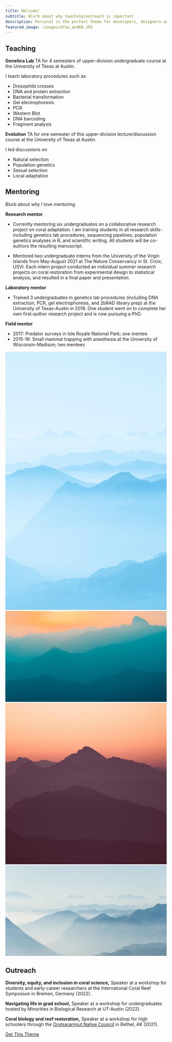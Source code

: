 ```yaml
---
title: Welcome!
subtitle: Blurb about why teaching/outreach is important 
description: Personal is the perfect theme for developers, designers and other creatives.
featured_image: /images/Ofav_andKB.JPG
---
```


## Teaching

**Genetics Lab**
TA for 4 semesters of upper-division undergraduate course at the University of Texas at Austin.

I teach laboratory procedures such as:

* _Drosophila_ crosses
* DNA and protein extraction
* Bacterial transformation
* Gel electrophoresis
* PCR
* Western Blot
* DNA barcoding
* Fragment analysis


**Evolution**
TA for one semester of this upper-division lecture/discussion course at the University of Texas at Austin.

I led discussions on

* Natural selection
* Population genetics
* Sexual selection
* Local adaptation



## Mentoring

Blurb about why I love mentoring

**Research mentor**

* Currently mentoring six undergraduates on a collaborative research project on coral adaptation. I am training students in all research skills- including genetics lab procedures, sequencing pipelines, population genetics analyses in R, and scientific writing. All students will be co-authors the resulting manuscript.

* Mentored two undergraduate interns from the University of the Virgin Islands from May-August 2021 at The Nature Conservancy in St. Croix, USVI. Each intern project conducted an individual summer research projects on coral restoration from experimental design to statistical analysis, and resulted in a final paper and presentation.


**Laboratory mentor**

* Trained 3 undergraduates in genetics lab procedures (including DNA extraction, PCR, gel electrophoresis, and 2bRAD library prep) at the University of Texas-Austin in 2019. One student went on to complete her own first-author research project and is now pursuing a PhD. 

**Field mentor**

* 2017: Predator surveys in Isle Royale National Park; one mentee
* 2015-16: Small mammal trapping with anesthesia at the University of Wisconsin-Madison; two mentees


<div class="gallery" data-columns="3">
	<img src="/images/demo/demo-portrait.jpg">
	<img src="/images/demo/demo-landscape.jpg">
	<img src="/images/demo/demo-square.jpg">
	<img src="/images/demo/demo-landscape-2.jpg">
</div>



## Outreach

**Diversity, equity, and inclusion in coral science,** Speaker at a workshop for students and early-career researchers at the International Coral Reef Symposium in Bremen, Germany (2022).

**Navigating life in grad school,** Speaker at a workshop for undergraduates hosted by Minorities in Biological Research at UT-Austin (2022).

**Coral biology and reef restoration,** Speaker at a workshop for high schoolers through the [Orutsararmiut Native Council](https://orutsararmiut.org/) in Bethel, AK (2021).

<a href="https://jekyllthemes.io/theme/personal-website-jekyll-theme" class="button button--large">Get This Theme</a>

